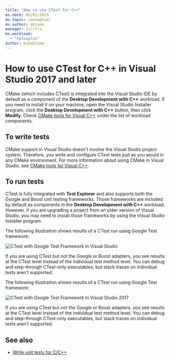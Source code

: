 ```yaml
---
title: "How to use CTest for C++"
ms.date: 05/01/2019
ms.topic: conceptual
ms.author: mblome
manager: jillfra
ms.workload:
  - "cplusplus"
author: mikeblome
---
```

# How to use CTest for C++ in Visual Studio 2017 and later

CMake (which includes CTest) is integrated into the Visual Studio IDE by default as a component of the **Desktop Development with C++** workload. If you need to install it on your machine, open the Visual Studio Installer program, click the **Desktop Development with C++** button, then click **Modify**. Check [CMake tools for Visual C++](/cpp/build/cmake-tools-for-visual-cpp) under the list of workload components.

## To write tests

CMake support in Visual Studio doesn't involve the Visual Studio project system. Therefore, you write and configure CTest tests just as you would in any CMake environment. For more information about using CMake in Visual Studio, see [CMake tools for Visual C++](/cpp/ide/cmake-tools-for-visual-cpp).

## To run tests

CTest is fully integrated with **Test Explorer** and also supports both the Google and Boost unit testing frameworks. Those frameworks are included by default as components in the **Desktop Development with C++** workload. However, if you are upgrading a project from an older version of Visual Studio, you may need to install those frameworks by using the Visual Studio Installer program.

The following illustration shows results of a CTest run using Google Test framework:

![CTest with Google Test Framework in Visual Studio](media/ctest-test-explorer.png)

If you are using CTest but not the Google or Boost adapters, you see results at the CTest level instead of the individual test method level. You can debug and step-through CTest-only executables, but stack traces on individual tests aren't supported.

The following illustration shows results of a CTest run using Google Test framework:

![CTest with Google Test Framework in Visual Studio 2017](media/ctest-test-explorer.png)

If you are using CTest but not the Google or Boost adapters, you see results at the CTest level instead of the individual test method level. You can debug and step-through CTest-only executables, but stack traces on individual tests aren't supported.

## See also

- [Write unit tests for C/C++](writing-unit-tests-for-c-cpp.md)